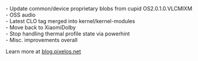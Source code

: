\- Update common/device proprietary blobs from cupid OS2.0.1.0.VLCMIXM  
\- OSS audio  
\- Latest CLO tag merged into kernel/kernel-modules  
\- Move back to XiaomiDolby  
\- Stop handling thermal profile state via powerhint  
\- Misc. improvements overall  

Learn more at [blog.pixelos.net](https://blog.pixelos.net/)